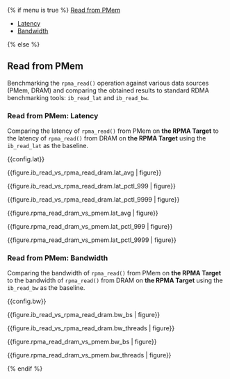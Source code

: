{% if menu is true %}
<a class="pure-menu-heading" href="#read">Read from PMem</a>
<ul class="pure-menu-list">
    <li class="pure-menu-item"><a href="#read-lat" class="pure-menu-link">Latency</a></li>
    <li class="pure-menu-item"><a href="#read-bw" class="pure-menu-link">Bandwidth</a></li>
</ul>
{% else %}

<h2 id="read" class="page-break">Read from PMem</h2>

Benchmarking the `rpma_read()` operation against various data sources (PMem, DRAM) and comparing the obtained results to standard RDMA benchmarking tools: `ib_read_lat` and `ib_read_bw`.

<h3 id="read-lat">Read from PMem: Latency</h3>

Comparing the latency of `rpma_read()` from PMem on **the RPMA Target** to the latency of `rpma_read()` from DRAM on **the RPMA Target** using the `ib_read_lat` as the baseline.

{{config.lat}}

{{figure.ib_read_vs_rpma_read_dram.lat_avg | figure}}

{{figure.ib_read_vs_rpma_read_dram.lat_pctl_999 | figure}}

{{figure.ib_read_vs_rpma_read_dram.lat_pctl_9999 | figure}}

{{figure.rpma_read_dram_vs_pmem.lat_avg | figure}}

{{figure.rpma_read_dram_vs_pmem.lat_pctl_999 | figure}}

{{figure.rpma_read_dram_vs_pmem.lat_pctl_9999 | figure}}

<h3 id="read-bw" class="page-break">Read from PMem: Bandwidth</h3>

Comparing the bandwidth of `rpma_read()` from PMem on **the RPMA Target** to the bandwidth of `rpma_read()` from DRAM on **the RPMA Target** using the `ib_read_bw` as the baseline.

{{config.bw}}

{{figure.ib_read_vs_rpma_read_dram.bw_bs | figure}}

{{figure.ib_read_vs_rpma_read_dram.bw_threads | figure}}

{{figure.rpma_read_dram_vs_pmem.bw_bs | figure}}

{{figure.rpma_read_dram_vs_pmem.bw_threads | figure}}

{% endif %}

